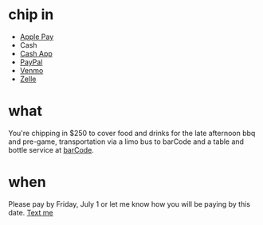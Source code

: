 # chip in
- [Apple Pay <i class="fa-brands fa-apple-pay"></i>](sms:+17326187858)
- Cash <i class="fa-solid fa-hand-holding-dollar"></i>
- [Cash App <i class="fa-solid fa-square-dollar"></i>](https://cash.app/$climardo)
- [PayPal <i class="fa-brands fa-paypal"></i>](https://www.paypal.com/paypalme/climardo/250)
- [Venmo <i class="fa-solid fa-square-v"></i>](https://venmo.com/u/climardo)
- [Zelle <i class="fa-solid fa-square-z"></i>](#)

# what
You're chipping in $250 to cover food and drinks for the late afternoon bbq and pre-game, transportation via a limo bus to barCode and a table and bottle service at [barCode](https://www.barcodenj.com/faq).

# when
Please pay by Friday, July 1 or let me know how you will be paying by this date. [Text me](sms:+17326187858)

<script src="https://kit.fontawesome.com/bf6c3ce2c2.js" crossorigin="anonymous"></script>